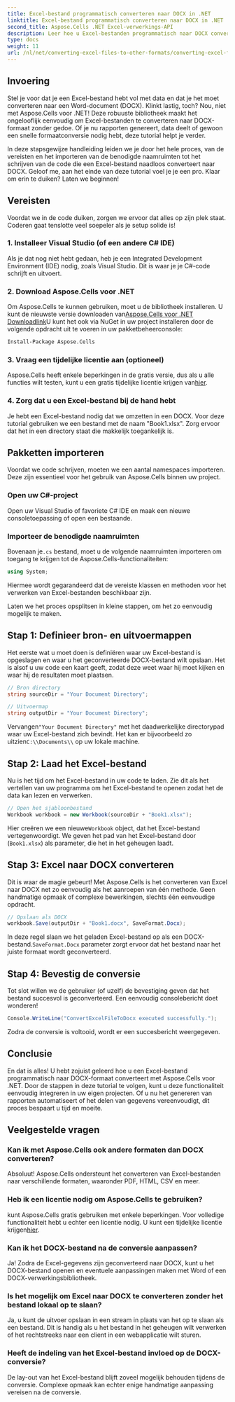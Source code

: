 ```yaml
---
title: Excel-bestand programmatisch converteren naar DOCX in .NET
linktitle: Excel-bestand programmatisch converteren naar DOCX in .NET
second_title: Aspose.Cells .NET Excel-verwerkings-API
description: Leer hoe u Excel-bestanden programmatisch naar DOCX converteert met Aspose.Cells voor .NET in deze stapsgewijze handleiding. Perfect voor het genereren van rapporten en het delen van gegevens.
type: docs
weight: 11
url: /nl/net/converting-excel-files-to-other-formats/converting-excel-file-to-docx/
---
```

## Invoering

Stel je voor dat je een Excel-bestand hebt vol met data en dat je het moet converteren naar een Word-document (DOCX). Klinkt lastig, toch? Nou, niet met Aspose.Cells voor .NET! Deze robuuste bibliotheek maakt het ongelooflijk eenvoudig om Excel-bestanden te converteren naar DOCX-formaat zonder gedoe. Of je nu rapporten genereert, data deelt of gewoon een snelle formaatconversie nodig hebt, deze tutorial helpt je verder.

In deze stapsgewijze handleiding leiden we je door het hele proces, van de vereisten en het importeren van de benodigde naamruimten tot het schrijven van de code die een Excel-bestand naadloos converteert naar DOCX. Geloof me, aan het einde van deze tutorial voel je je een pro. Klaar om erin te duiken? Laten we beginnen!

## Vereisten

Voordat we in de code duiken, zorgen we ervoor dat alles op zijn plek staat. Coderen gaat tenslotte veel soepeler als je setup solide is!

### 1. Installeer Visual Studio (of een andere C# IDE)
Als je dat nog niet hebt gedaan, heb je een Integrated Development Environment (IDE) nodig, zoals Visual Studio. Dit is waar je je C#-code schrijft en uitvoert.

### 2. Download Aspose.Cells voor .NET
 Om Aspose.Cells te kunnen gebruiken, moet u de bibliotheek installeren. U kunt de nieuwste versie downloaden van[Aspose.Cells voor .NET Downloadlink](https://releases.aspose.com/cells/net/)U kunt het ook via NuGet in uw project installeren door de volgende opdracht uit te voeren in uw pakketbeheerconsole:

```bash
Install-Package Aspose.Cells
```

### 3. Vraag een tijdelijke licentie aan (optioneel)
 Aspose.Cells heeft enkele beperkingen in de gratis versie, dus als u alle functies wilt testen, kunt u een gratis tijdelijke licentie krijgen van[hier](https://purchase.aspose.com/temporary-license/).

### 4. Zorg dat u een Excel-bestand bij de hand hebt
Je hebt een Excel-bestand nodig dat we omzetten in een DOCX. Voor deze tutorial gebruiken we een bestand met de naam "Book1.xlsx". Zorg ervoor dat het in een directory staat die makkelijk toegankelijk is.

## Pakketten importeren

Voordat we code schrijven, moeten we een aantal namespaces importeren. Deze zijn essentieel voor het gebruik van Aspose.Cells binnen uw project.

### Open uw C#-project
Open uw Visual Studio of favoriete C# IDE en maak een nieuwe consoletoepassing of open een bestaande.

### Importeer de benodigde naamruimten
 Bovenaan je`.cs` bestand, moet u de volgende naamruimten importeren om toegang te krijgen tot de Aspose.Cells-functionaliteiten:

```csharp
using System;
```

Hiermee wordt gegarandeerd dat de vereiste klassen en methoden voor het verwerken van Excel-bestanden beschikbaar zijn.

Laten we het proces opsplitsen in kleine stappen, om het zo eenvoudig mogelijk te maken.

## Stap 1: Definieer bron- en uitvoermappen

Het eerste wat u moet doen is definiëren waar uw Excel-bestand is opgeslagen en waar u het geconverteerde DOCX-bestand wilt opslaan. Het is alsof u uw code een kaart geeft, zodat deze weet waar hij moet kijken en waar hij de resultaten moet plaatsen.

```csharp
// Bron directory
string sourceDir = "Your Document Directory";

// Uitvoermap
string outputDir = "Your Document Directory";
```

 Vervangen`"Your Document Directory"` met het daadwerkelijke directorypad waar uw Excel-bestand zich bevindt. Het kan er bijvoorbeeld zo uitzien`C:\\Documents\\` op uw lokale machine.

## Stap 2: Laad het Excel-bestand

Nu is het tijd om het Excel-bestand in uw code te laden. Zie dit als het vertellen van uw programma om het Excel-bestand te openen zodat het de data kan lezen en verwerken.

```csharp
// Open het sjabloonbestand
Workbook workbook = new Workbook(sourceDir + "Book1.xlsx");
```

 Hier creëren we een nieuwe`Workbook` object, dat het Excel-bestand vertegenwoordigt. We geven het pad van het Excel-bestand door (`Book1.xlsx`) als parameter, die het in het geheugen laadt.

## Stap 3: Excel naar DOCX converteren

Dit is waar de magie gebeurt! Met Aspose.Cells is het converteren van Excel naar DOCX net zo eenvoudig als het aanroepen van één methode. Geen handmatige opmaak of complexe bewerkingen, slechts één eenvoudige opdracht.

```csharp
// Opslaan als DOCX
workbook.Save(outputDir + "Book1.docx", SaveFormat.Docx);
```

In deze regel slaan we het geladen Excel-bestand op als een DOCX-bestand.`SaveFormat.Docx` parameter zorgt ervoor dat het bestand naar het juiste formaat wordt geconverteerd.

## Stap 4: Bevestig de conversie

Tot slot willen we de gebruiker (of uzelf) de bevestiging geven dat het bestand succesvol is geconverteerd. Een eenvoudig consolebericht doet wonderen!

```csharp
Console.WriteLine("ConvertExcelFileToDocx executed successfully.");
```

Zodra de conversie is voltooid, wordt er een succesbericht weergegeven.

## Conclusie

En dat is alles! U hebt zojuist geleerd hoe u een Excel-bestand programmatisch naar DOCX-formaat converteert met Aspose.Cells voor .NET. Door de stappen in deze tutorial te volgen, kunt u deze functionaliteit eenvoudig integreren in uw eigen projecten. Of u nu het genereren van rapporten automatiseert of het delen van gegevens vereenvoudigt, dit proces bespaart u tijd en moeite.

## Veelgestelde vragen

### Kan ik met Aspose.Cells ook andere formaten dan DOCX converteren?
Absoluut! Aspose.Cells ondersteunt het converteren van Excel-bestanden naar verschillende formaten, waaronder PDF, HTML, CSV en meer.

### Heb ik een licentie nodig om Aspose.Cells te gebruiken?
 kunt Aspose.Cells gratis gebruiken met enkele beperkingen. Voor volledige functionaliteit hebt u echter een licentie nodig. U kunt een tijdelijke licentie krijgen[hier](https://purchase.aspose.com/temporary-license/).

### Kan ik het DOCX-bestand na de conversie aanpassen?
Ja! Zodra de Excel-gegevens zijn geconverteerd naar DOCX, kunt u het DOCX-bestand openen en eventuele aanpassingen maken met Word of een DOCX-verwerkingsbibliotheek.

### Is het mogelijk om Excel naar DOCX te converteren zonder het bestand lokaal op te slaan?
Ja, u kunt de uitvoer opslaan in een stream in plaats van het op te slaan als een bestand. Dit is handig als u het bestand in het geheugen wilt verwerken of het rechtstreeks naar een client in een webapplicatie wilt sturen.

### Heeft de indeling van het Excel-bestand invloed op de DOCX-conversie?
De lay-out van het Excel-bestand blijft zoveel mogelijk behouden tijdens de conversie. Complexe opmaak kan echter enige handmatige aanpassing vereisen na de conversie.
